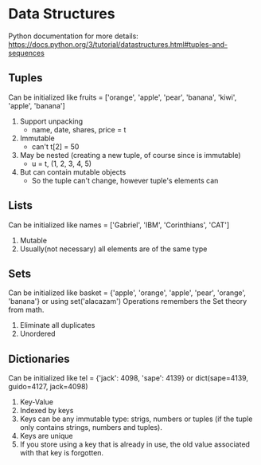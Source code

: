# Data Structures

Python documentation for more details: https://docs.python.org/3/tutorial/datastructures.html#tuples-and-sequences

## Tuples
Can be initialized like fruits = ['orange', 'apple', 'pear', 'banana', 'kiwi', 'apple', 'banana']

1. Support unpacking
    * name, date, shares, price = t
2. Immutable
    * can't t[2] = 50
3. May be nested (creating a new tuple, of course since is immutable)
    * u = t, (1, 2, 3, 4, 5)
4. But can contain mutable objects
    * So the tuple can't change, however tuple's elements can


## Lists
Can be initialized like names = ['Gabriel', 'IBM', 'Corinthians', 'CAT']

1. Mutable
2. Usually(not necessary) all elements are of the same type

## Sets

Can be initialized like basket = {'apple', 'orange', 'apple', 'pear', 'orange', 'banana'} or using set('alacazam')
Operations remembers the Set theory from math.

1. Eliminate all duplicates
2. Unordered

## Dictionaries

Can be initialized like tel = {'jack': 4098, 'sape': 4139} or dict(sape=4139, guido=4127, jack=4098)

1. Key-Value
2. Indexed by keys
3. Keys can be any immutable type: strigs, numbers or tuples (if the tuple only contains strings, numbers and tuples).
4. Keys are unique
5. If you store using a key that is already in use, the old value associated with that key is forgotten.